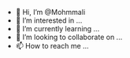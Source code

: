 - 👋 Hi, I’m @Mohmmali
- 👀 I’m interested in ...
- 🌱 I’m currently learning ...
- 💞️ I’m looking to collaborate on ...
- 📫 How to reach me ...

<!---
Mohmmali/Mohmmali is a ✨ special ✨ repository because its `README.md` (this file) appears on your GitHub profile.
You can click the Preview link to take a look at your changes.
--->
